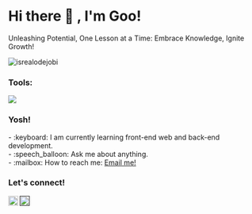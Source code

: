 <!--
**Riskypr/Riskypr** is a ✨ _special_ ✨ repository because its `README.md` (this file) appears on your GitHub profile.

Here are some ideas to get you started:

- 🔭 I’m currently working on ...
- 🌱 I’m currently learning ...
- 👯 I’m looking to collaborate on ...
- 🤔 I’m looking for help with ...
- 💬 Ask me about ...
- 📫 How to reach me: ...
- 😄 Pronouns: ...
- ⚡ Fun fact: ...
-->
# <summary><strong>Hi there :wave: , I'm Goo!</strong></summary>
Unleashing Potential, One Lesson at a Time: Embrace Knowledge, Ignite Growth!
<p align="left"> <img src="https://komarev.com/ghpvc/?username=goonesmile&label=Profile%20views&color=0e75b6&style=flat" alt="isrealodejobi" />
</p>

### <summary><strong>Tools:</strong></summary>
<p>
    <img src="https://img.shields.io/badge/Text%20Editor-Visual%20Studio%20Code-blue?&logo=visual%20studio%20code&logoColor=blue" />
</p>

### <summary><strong>Yosh!</strong></summary>
<p>
    - :keyboard: I am currently learning front-end web and back-end development. </br>
    - :speech_balloon: Ask me about anything.</br>
    - :mailbox: How to reach me: <a href="mailto:riskyprasetyo021@gmail.com">Email me!</a>  </br>
<p>
 
### <summary><strong>Let's connect!</strong></summary>
<a href="https://www.instagram.com/riskyprasetyo20?igsh=Ym41NWMxMjRsdXZo">
  <img align="left" alt="Goo's Instagram" width="20px" src="https://simpleicons.now.sh/instagram/495f7e" />
</a>
<a href="">
  <img align="left" alt="Goo's Blog" width="20px" src="https://simpleicons.now.sh/blogger/495f7e" />
</a>
